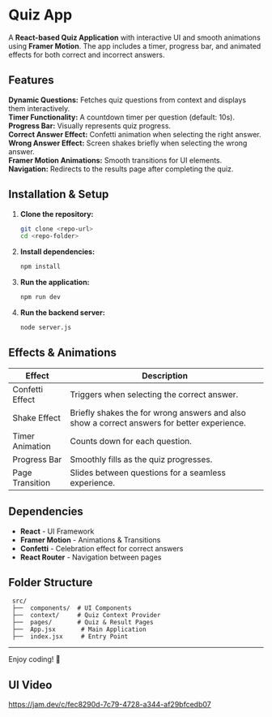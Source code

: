 # Quiz App

A **React-based Quiz Application** with interactive UI and smooth animations using **Framer Motion**. The app includes a timer, progress bar, and animated effects for both correct and incorrect answers.

## Features

 **Dynamic Questions:** Fetches quiz questions from context and displays them interactively.  
 **Timer Functionality:** A countdown timer per question (default: 10s).  
 **Progress Bar:** Visually represents quiz progress.  
 **Correct Answer Effect:**  Confetti animation when selecting the right answer.  
 **Wrong Answer Effect:**  Screen shakes briefly when selecting the wrong answer.  
 **Framer Motion Animations:** Smooth transitions for UI elements.  
 **Navigation:** Redirects to the results page after completing the quiz.  

## Installation & Setup

1. **Clone the repository:**
   ```bash
   git clone <repo-url>
   cd <repo-folder>
   ```
2. **Install dependencies:**
   ```bash
   npm install
   ```
3. **Run the application:**
   ```bash
   npm run dev
   ```
4. **Run the backend server:**
    ```bash
   node server.js
   ```


## Effects & Animations

| Effect | Description |
|--------|-------------|
|  Confetti Effect | Triggers when selecting the correct answer. |
|  Shake Effect | Briefly shakes the  for wrong answers and also show a correct answers for better experience. |
|  Timer Animation | Counts down for each question. |
|  Progress Bar | Smoothly fills as the quiz progresses. |
|  Page Transition | Slides between questions for a seamless experience. |

## Dependencies

- **React** - UI Framework
- **Framer Motion** - Animations & Transitions
- **Confetti** - Celebration effect for correct answers
- **React Router** - Navigation between pages

## Folder Structure
```
 src/
 ├──  components/  # UI Components
 ├──  context/     # Quiz Context Provider
 ├──  pages/       # Quiz & Result Pages
 ├──  App.jsx       # Main Application
 ├──  index.jsx     # Entry Point
```

---
Enjoy coding! 🚀


## UI Video

https://jam.dev/c/fec8290d-7c79-4728-a344-af29bfcedb07